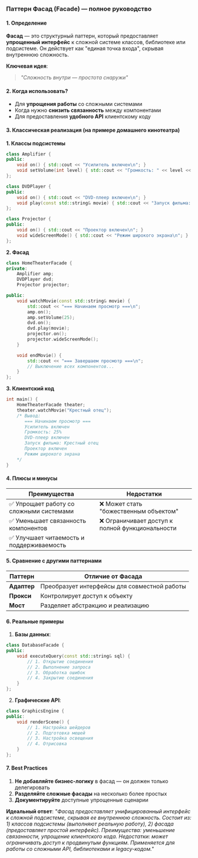 ### **Паттерн Фасад (Facade) — полное руководство**

#### **1. Определение**
**Фасад** — это структурный паттерн, который предоставляет **упрощенный интерфейс** к сложной системе классов, библиотеке или подсистеме. Он действует как "единая точка входа", скрывая внутреннюю сложность.

**Ключевая идея**:
> *"Сложность внутри — простота снаружи"*

#### **2. Когда использовать?**
- Для **упрощения работы** со сложными системами
- Когда нужно **снизить связанность** между компонентами
- Для предоставления **удобного API** клиентскому коду

#### **3. Классическая реализация (на примере домашнего кинотеатра)**

**1. Классы подсистемы**
```cpp
class Amplifier {
public:
    void on() { std::cout << "Усилитель включен\n"; }
    void setVolume(int level) { std::cout << "Громкость: " << level << "%\n"; }
};

class DVDPlayer {
public:
    void on() { std::cout << "DVD-плеер включен\n"; }
    void play(const std::string& movie) { std::cout << "Запуск фильма: " << movie << "\n"; }
};

class Projector {
public:
    void on() { std::cout << "Проектор включен\n"; }
    void wideScreenMode() { std::cout << "Режим широкого экрана\n"; }
};
```

**2. Фасад**
```cpp
class HomeTheaterFacade {
private:
    Amplifier amp;
    DVDPlayer dvd;
    Projector projector;

public:
    void watchMovie(const std::string& movie) {
        std::cout << "=== Начинаем просмотр ===\n";
        amp.on();
        amp.setVolume(25);
        dvd.on();
        dvd.play(movie);
        projector.on();
        projector.wideScreenMode();
    }

    void endMovie() {
        std::cout << "=== Завершаем просмотр ===\n";
        // Выключение всех компонентов...
    }
};
```

**3. Клиентский код**
```cpp
int main() {
    HomeTheaterFacade theater;
    theater.watchMovie("Крестный отец");
    /* Вывод:
       === Начинаем просмотр ===
       Усилитель включен
       Громкость: 25%
       DVD-плеер включен
       Запуск фильма: Крестный отец
       Проектор включен
       Режим широкого экрана
    */
}
```

#### **4. Плюсы и минусы**

| **Преимущества**                         | **Недостатки**                                  |
| ---------------------------------------- | ----------------------------------------------- |
| ✅ Упрощает работу со сложными системами  | ❌ Может стать "божественным объектом"           |
| ✅ Уменьшает связанность компонентов      | ❌ Ограничивает доступ к полной функциональности |
| ✅ Улучшает читаемость и поддерживаемость |                                                 |

#### **5. Сравнение с другими паттернами**

| **Паттерн** | **Отличие от Фасада** |
|------------|----------------------|
| **Адаптер** | Преобразует интерфейсы для совместной работы |
| **Прокси** | Контролирует доступ к объекту |
| **Мост** | Разделяет абстракцию и реализацию |

#### **6. Реальные примеры**
1. **Базы данных**:
```cpp
class DatabaseFacade {
public:
    void executeQuery(const std::string& sql) {
        // 1. Открытие соединения
        // 2. Выполнение запроса
        // 3. Обработка ошибок
        // 4. Закрытие соединения
    }
};
```

2. **Графические API**:
```cpp
class GraphicsEngine {
public:
    void renderScene() {
        // 1. Настройка шейдеров
        // 2. Подготовка мешей
        // 3. Настройка освещения
        // 4. Отрисовка
    }
};
```

#### **7. Best Practices**
1. **Не добавляйте бизнес-логику** в фасад — он должен только делегировать
2. **Разделяйте сложные фасады** на несколько более простых
3. **Документируйте** доступные упрощенные сценарии

**Идеальный ответ**:
*"Фасад предоставляет унифицированный интерфейс к сложной подсистеме, скрывая ее внутреннюю сложность. Состоит из: 1) классов подсистемы (выполняют реальную работу), 2) фасада (предоставляет простой интерфейс). Преимущества: уменьшение связанности, упрощение клиентского кода. Недостатки: может ограничивать доступ к продвинутым функциям. Применяется для работы со сложными API, библиотеками и legacy-кодом."*